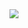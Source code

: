 
<!--
**adrielecolossi/adrielecolossi** is a ✨ _special_ ✨ repository because its `README.md` (this file) appears on your GitHub profile.

Here are some ideas to get you started:

- 🔭 I’m currently working on ...
- 🌱 I’m currently learning ...
- 👯 I’m looking to collaborate on ...
- 🤔 I’m looking for help with ...
- 💬 Ask me about ...
- 📫 How to reach me: ...
- 😄 Pronouns: ...
- ⚡ Fun fact: ...
-->
   <a href="https://github.com/adrielecolossi">
        <img src="https://github-readme-stats.vercel.app/api/top-langs/?username=adrielecolossi&hide=smarty,hack,python,ejs&langs_count=6&size_weight=0.5&count_weight=0.7&theme=transparent" />
  </a>
